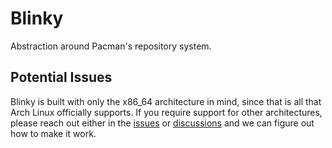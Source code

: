 # Blinky

Abstraction around Pacman's repository system.

## Potential Issues

Blinky is built with only the x86_64 architecture in mind, since that is all that Arch Linux officially supports.
If you require support for other architectures, please reach out either in the [issues](https://github.com/BrenekH/blinky/issues) or [discussions](https://github.com/BrenekH/blinky/discussions) and we can figure out how to make it work.
